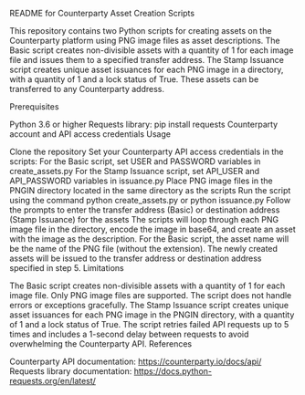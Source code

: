 README for Counterparty Asset Creation Scripts

This repository contains two Python scripts for creating assets on the Counterparty platform using PNG image files as asset descriptions. The Basic script creates non-divisible assets with a quantity of 1 for each image file and issues them to a specified transfer address. The Stamp Issuance script creates unique asset issuances for each PNG image in a directory, with a quantity of 1 and a lock status of True. These assets can be transferred to any Counterparty address.

Prerequisites

Python 3.6 or higher
Requests library: pip install requests
Counterparty account and API access credentials
Usage

Clone the repository
Set your Counterparty API access credentials in the scripts:
For the Basic script, set USER and PASSWORD variables in create_assets.py
For the Stamp Issuance script, set API_USER and API_PASSWORD variables in issuance.py
Place PNG image files in the PNGIN directory located in the same directory as the scripts
Run the script using the command python create_assets.py or python issuance.py
Follow the prompts to enter the transfer address (Basic) or destination address (Stamp Issuance) for the assets
The scripts will loop through each PNG image file in the directory, encode the image in base64, and create an asset with the image as the description. For the Basic script, the asset name will be the name of the PNG file (without the extension).
The newly created assets will be issued to the transfer address or destination address specified in step 5.
Limitations

The Basic script creates non-divisible assets with a quantity of 1 for each image file. Only PNG image files are supported. The script does not handle errors or exceptions gracefully.
The Stamp Issuance script creates unique asset issuances for each PNG image in the PNGIN directory, with a quantity of 1 and a lock status of True. The script retries failed API requests up to 5 times and includes a 1-second delay between requests to avoid overwhelming the Counterparty API.
References

Counterparty API documentation: https://counterparty.io/docs/api/
Requests library documentation: https://docs.python-requests.org/en/latest/
